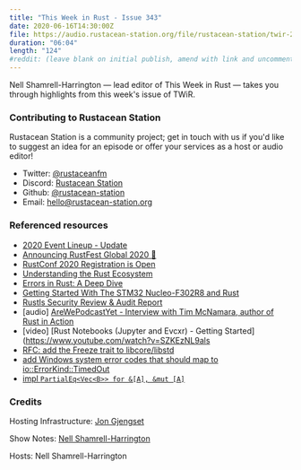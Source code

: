 ```yaml
---
title: "This Week in Rust - Issue 343"
date: 2020-06-16T14:30:00Z
file: https://audio.rustacean-station.org/file/rustacean-station/twir-2020-06-16.mp3 
duration: "06:04"
length: "124"
#reddit: (leave blank on initial publish, amend with link and uncomment this line after Reddit thread has been posted)
---
```


Nell Shamrell-Harrington — lead editor of This Week in Rust — takes you through highlights from this week's issue of TWiR.

<!--
The episode introduction goes here.
The first paragraph should ideally be short, and is used in various
places as a "short description" for the episode. Any subsequent
paragraphs show up as "expanded description".
-->

### Contributing to Rustacean Station

<!-- You can probably leave this as-is -->

Rustacean Station is a community project; get in touch with us if you'd like to suggest an idea for an episode or offer your services as a host or audio editor!

 - Twitter: [@rustaceanfm](https://twitter.com/rustaceanfm)
 - Discord: [Rustacean Station](https://discord.gg/cHc3Gyc)
 - Github: [@rustacean-station](https://github.com/rustacean-station/)
 - Email: [hello@rustacean-station.org](mailto:hello@rustacean-station.org)

### Referenced resources

- [2020 Event Lineup - Update](https://blog.rust-lang.org/2020/06/10/event-lineup-update.html)
- [Announcing RustFest Global 2020 🎉](https://blog.rustfest.eu/announcing-rustfest-2020)
- [RustConf 2020 Registration is Open](https://rustconf.com/)
- [Understanding the Rust Ecosystem](https://joeprevite.com/rust-lang-ecosystem)
- [Errors in Rust: A Deep Dive](https://www.halcyon.hr/posts/error-handling-in-rust/)
- [Getting Started With The STM32 Nucleo-F302R8 and Rust](https://blue42.net/code/rust/examples/embedded/nucleo-f30248/getting-started/post/)
- [Rustls Security Review & Audit Report](https://github.com/ctz/rustls/blob/master/audit/TLS-01-report.pdf)
- [audio] [AreWePodcastYet - Interview with Tim McNamara, author of Rust in Action](https://soundcloud.com/arewepodcastyet/awpy-05-tim-mcnamara-timclicks)
- [video] [Rust Notebooks (Jupyter and Evcxr) - Getting Started](https://www.youtube.com/watch?v=SZKEzNL9als
- [RFC: add the Freeze trait to libcore/libstd](https://github.com/rust-lang/rfcs/pull/2944)
- [add Windows system error codes that should map to io::ErrorKind::TimedOut](https://github.com/rust-lang/rust/pull/71756)
- [impl `PartialEq<Vec<B>> for &[A], &mut [A]`](https://github.com/rust-lang/rust/pull/71660)

### Credits

Hosting Infrastructure: [Jon Gjengset](https://twitter.com/jonhoo/)

Show Notes: [Nell Shamrell-Harrington](https://twitter.com/nellshamrell)

Hosts: Nell Shamrell-Harrington
